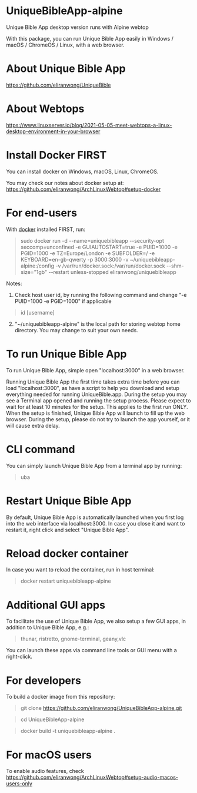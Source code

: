 # UniqueBibleApp-alpine
Unique Bible App desktop version runs with Alpine webtop

With this package, you can run Unique Bible App easily in Windows / macOS / ChromeOS / Linux, with a web browser.

# About Unique Bible App
https://github.com/eliranwong/UniqueBible

# About Webtops
https://www.linuxserver.io/blog/2021-05-05-meet-webtops-a-linux-desktop-environment-in-your-browser

# Install Docker FIRST

You can install docker on Windows, macOS, Linux, ChromeOS.

You may check our notes about docker setup at: https://github.com/eliranwong/ArchLinuxWebtop#setup-docker

# For end-users

With <a href="https://www.docker.com">docker</a> installed FIRST, run:

> sudo docker run -d --name=uniquebibleapp --security-opt seccomp=unconfined -e GUIAUTOSTART=true -e PUID=1000 -e PGID=1000 -e TZ=Europe/London -e SUBFOLDER=/ -e KEYBOARD=en-gb-qwerty -p 3000:3000 -v ~/uniquebibleapp-alpine:/config -v /var/run/docker.sock:/var/run/docker.sock --shm-size="1gb" --restart unless-stopped eliranwong/uniquebibleapp

Notes:

1) Check host user id, by running the following command and change "-e PUID=1000 -e PGID=1000" if applicable

> id [username]

2) "~/uniquebibleapp-alpine" is the local path for storing webtop home directory.  You may change to suit your own needs. 

# To run Unique Bible App

To run Unique Bible App, simple open "localhost:3000" in a web browser.

Running Unique Bible App the first time takes extra time before you can load "localhost:3000", as have a script to help you download and setup everything needed for running UniqueBible.app.  During the setup you may see a Terminal app opened and running the setup process.  Please expect to wait for at least 10 minutes for the setup.  This applies to the first run ONLY.  When the setup is finished, Unique Bible App will launch to fill up the web browser.  During the setup, please do not try to launch the app yourself, or it will cause extra delay.

# CLI command

You can simply launch Unique Bible App from a terminal app by running:

> uba

# Restart Unique Bible App

By default, Unique Bible App is automatically launched when you first log into the web interface via localhost:3000.  In case you close it and want to restart it, right click and select "Unique Bible App".

# Reload docker container

In case you want to reload the container, run in host terminal:

> docker restart uniquebibleapp-alpine

# Additional GUI apps

To facilitate the use of Unique Bible App, we also setup a few GUI apps, in addition to Unique Bible App, e.g.:

> thunar, ristretto, gnome-terminal, geany,vlc

You can launch these apps via command line tools or GUI menu with a right-click.

# For developers

To build a docker image from this repository:

> git clone https://github.com/eliranwong/UniqueBibleApp-alpine.git

> cd UniqueBibleApp-alpine

> docker build -t uniquebibleapp-alpine .

# For macOS users

To enable audio features, check https://github.com/eliranwong/ArchLinuxWebtop#setup-audio-macos-users-only
